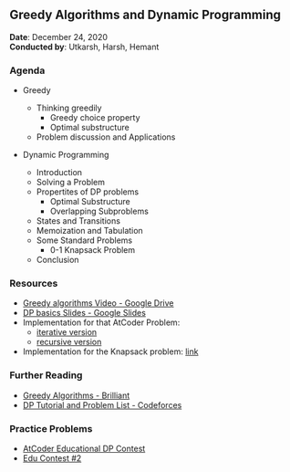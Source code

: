 ## Greedy Algorithms and Dynamic Programming

**Date**: December 24, 2020 <br>
**Conducted by**: Utkarsh, Harsh, Hemant

### Agenda

- Greedy

  - Thinking greedily
    - Greedy choice property
    - Optimal substructure
  - Problem discussion and Applications

- Dynamic Programming
  - Introduction
  - Solving a Problem
  - Propertites of DP problems
    - Optimal Substructure
    - Overlapping Subproblems
  - States and Transitions
  - Memoization and Tabulation
  - Some Standard Problems
    - 0-1 Knapsack Problem
  - Conclusion

### Resources

- [Greedy algorithms Video - Google Drive](https://drive.google.com/file/d/1OwVQd58JF34q8x7A8vlsxydX9zHOxrtm/view?usp=sharing)
- [DP basics Slides - Google Slides](https://docs.google.com/presentation/d/1w_VI7_0rcFNVpgx-3JWX4KIoCsHP92qAKtN0Y3EO_gg/edit?usp=sharing)
- Implementation for that AtCoder Problem:
  - [iterative version](https://ideone.com/1Lgedu)
  - [recursive version](https://ideone.com/PSrpjS)
- Implementation for the Knapsack problem: [link](https://ideone.com/A8RvEp)

### Further Reading

- [Greedy Algorithms - Brilliant](https://brilliant.org/wiki/greedy-algorithm)
- [DP Tutorial and Problem List - Codeforces](https://codeforces.com/blog/entry/67679)

### Practice Problems

- [AtCoder Educational DP Contest](https://atcoder.jp/contests/dp)
- [Edu Contest #2](https://github.com/Knuth-Programming-Hub/Knuth-Contests#2020-21)
